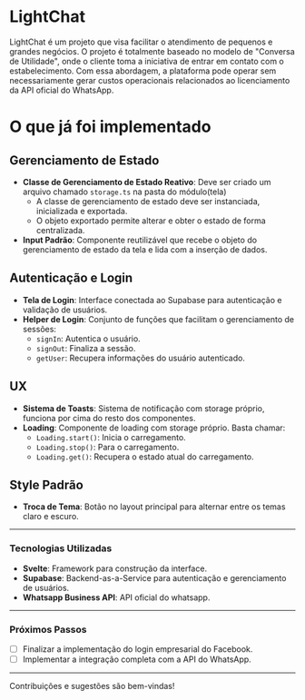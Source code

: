 # LightChat

LightChat é um projeto que visa facilitar o atendimento de pequenos e grandes negócios. O projeto é totalmente baseado no modelo de "Conversa de Utilidade", onde o cliente toma a iniciativa de entrar em contato com o estabelecimento. Com essa abordagem, a plataforma pode operar sem necessariamente gerar custos operacionais relacionados ao licenciamento da API oficial do WhatsApp.

# O que já foi implementado

## Gerenciamento de Estado
- **Classe de Gerenciamento de Estado Reativo**: Deve ser criado um arquivo chamado `storage.ts` na pasta do módulo(tela)
  - A classe de gerenciamento de estado deve ser instanciada, inicializada e exportada.
  - O objeto exportado permite alterar e obter o estado de forma centralizada.
- **Input Padrão**: Componente reutilizável que recebe o objeto do gerenciamento de estado da tela e lida com a inserção de dados.

## Autenticação e Login
- **Tela de Login**: Interface conectada ao Supabase para autenticação e validação de usuários.
- **Helper de Login**: Conjunto de funções que facilitam o gerenciamento de sessões:
  - `signIn`: Autentica o usuário.
  - `signOut`: Finaliza a sessão.
  - `getUser`: Recupera informações do usuário autenticado.

## UX
- **Sistema de Toasts**: Sistema de notificação com storage próprio, funciona por cima do resto dos componentes.
- **Loading**: Componente de loading com storage próprio. Basta chamar:
  - `Loading.start()`: Inicia o carregamento.
  - `Loading.stop()`: Para o carregamento.
  - `Loading.get()`: Recupera o estado atual do carregamento.

## Style Padrão
- **Troca de Tema**: Botão no layout principal para alternar entre os temas claro e escuro.

---

### Tecnologias Utilizadas

- **Svelte**: Framework para construção da interface.
- **Supabase**: Backend-as-a-Service para autenticação e gerenciamento de usuários.
- **Whatsapp Business API**: API oficial do whatsapp.

---

### Próximos Passos

- [ ] Finalizar a implementação do login empresarial do Facebook.
- [ ] Implementar a integração completa com a API do WhatsApp.

---

Contribuições e sugestões são bem-vindas!
